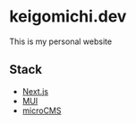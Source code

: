 # keigomichi.dev
This is my personal website

## Stack
- [Next.js](https://nextjs.org/)
- [MUI](https://mui.com/)
- [microCMS](https://microcms.io/)


<!-- ## Project structure -->
